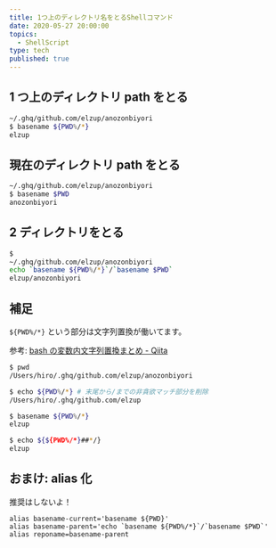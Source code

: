 ```yaml
---
title: 1つ上のディレクトリ名をとるShellコマンド
date: 2020-05-27 20:00:00
topics:
  - ShellScript
type: tech
published: true
---
```


## 1 つ上のディレクトリ path をとる

```sh
~/.ghq/github.com/elzup/anozonbiyori
$ basename ${PWD%/*}
elzup
```

## 現在のディレクトリ path をとる

```sh
~/.ghq/github.com/elzup/anozonbiyori
$ basename $PWD
anozonbiyori
```

## 2 ディレクトリをとる

```sh
$
~/.ghq/github.com/elzup/anozonbiyori
echo `basename ${PWD%/*}`/`basename $PWD`
elzup/anozonbiyori
```

## 補足

`${PWD%/*}` という部分は文字列置換が働いてます。

参考: [bash の変数内文字列置換まとめ \- Qiita](https://qiita.com/aosho235/items/c36568830a8d47288284)

```sh
$ pwd
/Users/hiro/.ghq/github.com/elzup/anozonbiyori

$ echo ${PWD%/*} # 末尾から/までの非貪欲マッチ部分を削除
/Users/hiro/.ghq/github.com/elzup

$ basename ${PWD%/*}
elzup

$ echo ${${PWD%/*}##*/}
elzup
```

## おまけ: alias 化

推奨はしないよ！

```sh:title=.zshrc
alias basename-current='basename ${PWD}'
alias basename-parent='echo `basename ${PWD%/*}`/`basename $PWD`'
alias reponame=basename-parent
```

